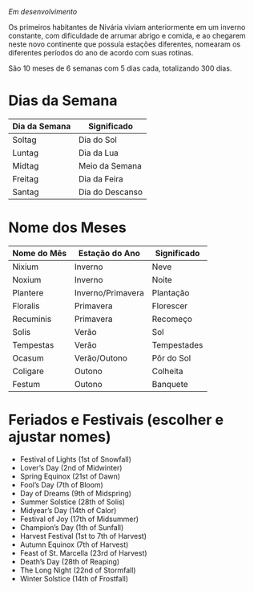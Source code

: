 
*Em desenvolvimento*

Os primeiros habitantes de Nivária viviam anteriormente em um inverno constante, com dificuldade de arrumar abrigo e comida, e ao chegarem neste novo continente que possuía estações diferentes, nomearam os diferentes períodos do ano de acordo com suas rotinas.

São 10 meses de 6 semanas com 5 dias cada, totalizando 300 dias.


# Dias da Semana

| Dia da Semana | Significado     |
| ------------- | --------------- |
| Soltag        | Dia do Sol      |
| Luntag        | Dia da Lua      |
| Midtag        | Meio da Semana  |
| Freitag       | Dia da Feira    |
| Santag        | Dia do Descanso |

# Nome dos Meses

| Nome do Mês | Estação do Ano    | Significado |
| ----------- | ----------------- | ----------- |
| Nixium      | Inverno           | Neve        |
| Noxium      | Inverno           | Noite       |
| Plantere    | Inverno/Primavera | Plantação   |
| Floralis    | Primavera         | Florescer   |
| Recuminis   | Primavera         | Recomeço    |
| Solis       | Verão             | Sol         |
| Tempestas   | Verão             | Tempestades |
| Ocasum      | Verão/Outono      | Pôr do Sol  |
| Coligare    | Outono            | Colheita    |
| Festum      | Outono            | Banquete    |


# Feriados e Festivais (escolher e ajustar nomes)

- Festival of Lights (1st of Snowfall)
- Lover’s Day (2nd of Midwinter)
- Spring Equinox (21st of Dawn)
- Fool’s Day (7th of Bloom)
- Day of Dreams (9th of Midspring)
- Summer Solstice (28th of Solis)
- Midyear’s Day (14th of Calor)
- Festival of Joy (17th of Midsummer)
- Champion’s Day (1th of Sunfall)
- Harvest Festival (1st to 7th of Harvest)
- Autumn Equinox (7th of Harvest)
- Feast of St. Marcella (23rd of Harvest)
- Death’s Day (28th of Reaping)
- The Long Night (22nd of Stormfall)
- Winter Solstice (14th of Frostfall)


